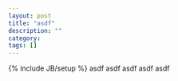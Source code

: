 ```yaml
---
layout: post
title: "asdf"
description: ""
category: 
tags: []
---
```

{% include JB/setup %}
asdf
asdf
asdf
asdf
asdf
